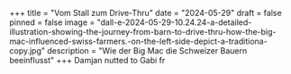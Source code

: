 +++
title = "Vom Stall zum Drive-Thru"
date = "2024-05-29"
draft = false
pinned = false
image = "dall-e-2024-05-29-10.24.24-a-detailed-illustration-showing-the-journey-from-barn-to-drive-thru-how-the-big-mac-influenced-swiss-farmers.-on-the-left-side-depict-a-traditiona-copy.jpg"
description = "Wie der Big Mac die Schweizer Bauern beeinflusst"
+++
Damjan nutted to Gabi fr